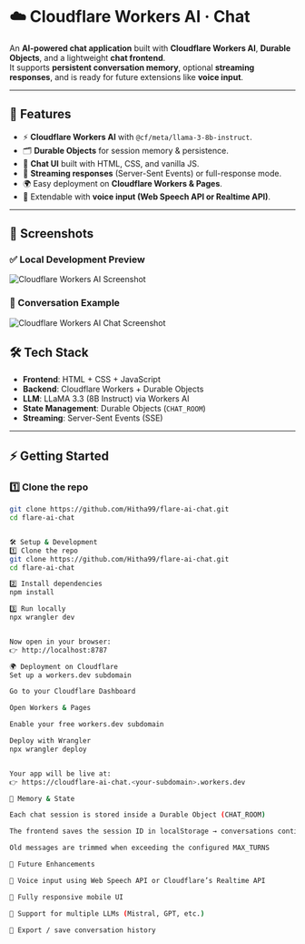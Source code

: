 # ☁️ Cloudflare Workers AI · Chat

An **AI-powered chat application** built with **Cloudflare Workers AI**, **Durable Objects**, and a lightweight **chat frontend**.  
It supports **persistent conversation memory**, optional **streaming responses**, and is ready for future extensions like **voice input**.  

---

## 🚀 Features
- ⚡ **Cloudflare Workers AI** with `@cf/meta/llama-3-8b-instruct`.
- 🗂️ **Durable Objects** for session memory & persistence.
- 💬 **Chat UI** built with HTML, CSS, and vanilla JS.
- 🔄 **Streaming responses** (Server-Sent Events) or full-response mode.
- 🌍 Easy deployment on **Cloudflare Workers & Pages**.
- 🎤 Extendable with **voice input (Web Speech API or Realtime API)**.

---

## 📸 Screenshots

### ✅ Local Development Preview
![Cloudflare Workers AI Screenshot](./.assets/Cloudfare%20Workers%20AI.png)

### 💬 Conversation Example
![Cloudflare Workers AI Chat Screenshot](./.assets/Cloudfare%20Workers%20Ai%20Chat.png)

## 🛠️ Tech Stack
- **Frontend**: HTML + CSS + JavaScript
- **Backend**: Cloudflare Workers + Durable Objects
- **LLM**: LLaMA 3.3 (8B Instruct) via Workers AI
- **State Management**: Durable Objects (`CHAT_ROOM`)
- **Streaming**: Server-Sent Events (SSE)

---

## ⚡ Getting Started

### 1️⃣ Clone the repo
```bash
git clone https://github.com/Hitha99/flare-ai-chat.git
cd flare-ai-chat


🛠️ Setup & Development
1️⃣ Clone the repo
git clone https://github.com/Hitha99/flare-ai-chat.git
cd flare-ai-chat

2️⃣ Install dependencies
npm install

3️⃣ Run locally
npx wrangler dev


Now open in your browser:
👉 http://localhost:8787

🌍 Deployment on Cloudflare
Set up a workers.dev subdomain

Go to your Cloudflare Dashboard

Open Workers & Pages

Enable your free workers.dev subdomain

Deploy with Wrangler
npx wrangler deploy


Your app will be live at:
👉 https://cloudflare-ai-chat.<your-subdomain>.workers.dev

🧠 Memory & State

Each chat session is stored inside a Durable Object (CHAT_ROOM)

The frontend saves the session ID in localStorage → conversations continue seamlessly

Old messages are trimmed when exceeding the configured MAX_TURNS

🔮 Future Enhancements

🎤 Voice input using Web Speech API or Cloudflare’s Realtime API

📱 Fully responsive mobile UI

🔀 Support for multiple LLMs (Mistral, GPT, etc.)

💾 Export / save conversation history
